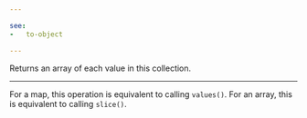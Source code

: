 ```yaml
---

see:
-   to-object

---
```


Returns an array of each value in this collection.

---

For a map, this operation is equivalent to calling `values()`.
For an array, this is equivalent to calling `slice()`.

